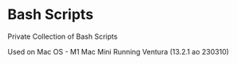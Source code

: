 # Bash Scripts

Private Collection of Bash Scripts

Used on Mac OS - M1 Mac Mini Running Ventura (13.2.1 ao 230310)
